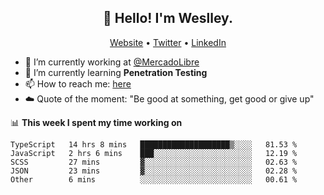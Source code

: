 <h2 align="center">👋 Hello! I'm Weslley.</h2>
<p align="center">
  <a href="http://weslleyneri.com.br">Website</a> •
  <a href="https://twitter.com/Weslley_Neri">Twitter</a> •
  <a href="https://www.linkedin.com/in/weslley-neri-3658908b">LinkedIn</a>
</p>


- 🔭 I’m currently working at [@MercadoLibre](https://github.com/mercadolibre)
- 🌱 I’m currently learning **Penetration Testing**
- 📫 How to reach me: [here](mailto:weslley39@gmail.com)
- ☁️ Quote of the moment: "Be good at something, get good or give up"

📊 **This week I spent my time working on**
<!--START_SECTION:waka-->
```text
TypeScript   14 hrs 8 mins   ████████████████████▒░░░░   81.53 % 
JavaScript   2 hrs 6 mins    ███░░░░░░░░░░░░░░░░░░░░░░   12.19 % 
SCSS         27 mins         ▓░░░░░░░░░░░░░░░░░░░░░░░░   02.63 % 
JSON         23 mins         ▓░░░░░░░░░░░░░░░░░░░░░░░░   02.28 % 
Other        6 mins          ░░░░░░░░░░░░░░░░░░░░░░░░░   00.61 % 
```
<!--END_SECTION:waka-->

<!-- Inspired by https://github.com/gruselhaus/gruselhaus -->